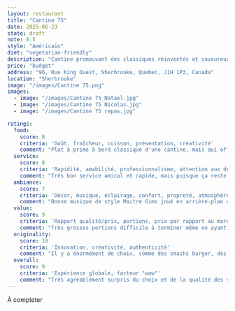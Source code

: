 ```yaml
---
layout: restaurant
title: "Cantine 75"
date: 2025-06-23
state: draft
note: 8.5
style: "Américain"
diet: "vegetarian-friendly"
description: "Cantine promouvant des classiques réinventés et savoureux"
price: "budget"
address: "96, Rue King Ouest, Sherbrooke, Quebec, J1H 1P3, Canada"
location: "Sherbrooke"
image: "/images/Cantine 75.png"
images:
  - image: "/images/Cantine 75_Natael.jpg"
  - image: "/images/Cantine 75 Nicolas.jpg"
  - image: "/images/Cantine 75 repas.jpg"

ratings:
  food:
    score: 8
    criteria: 'Goût, fraîcheur, cuisson, présentation, créativité'
    comment: "Plat à prime à bord classique d'une cantine, mais qui offre une explosion de saveur assez surprenante et délicieuse."
  service:
    score: 8
    criteria: 'Rapidité, amabilité, professionnalisme, attention aux détails'
    comment: "Très bon service amical et rapide, mais puisque ça reste une cantine avec un service minimal, la note de 10 n'est pas donnée."
  ambiance:
    score: 7
    criteria: 'Décor, musique, éclairage, confort, propreté, atmosphère générale'
    comment: "Bonne musique de style Maitre Gims joué en arrière-plan et pas beaucoup de place assise, donc par énormément de bruit. Mais le point négatif est la chaleur, puisque la cuisine et la salle à manger sont dans la même pièce à air ouvertes !"
  value:
    score: 9
    criteria: 'Rapport qualité/prix, portions, prix par rapport au marché'
    comment: "Très grosses portions difficile à terminer même en ayant faim, donc très bon rapport qualité prix ici !"
  originality:
    score: 10
    criteria: 'Innovation, créativité, authenticité'
    comment: "Il y a énormément de choix, comme des smashs burger, des burgers gourmets, des sandwichs et des tacos français, le tout offert dans une grande gamme de saveur inédite."
  overall:
    score: 9
    criteria: 'Expérience globale, facteur "wow"'
    comment: "Très agréablement surpris du choix et de la qualité des saveurs et ingrédients utilisés !\nC'est un endroit où nous allons retourner c'est certains !"
---
```




À completer